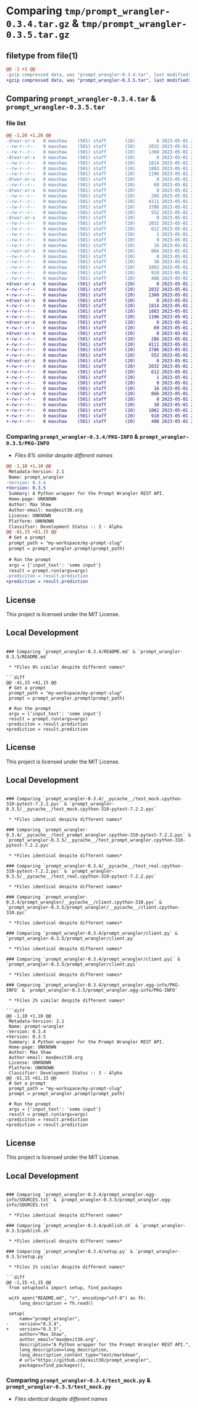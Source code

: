 # Comparing `tmp/prompt_wrangler-0.3.4.tar.gz` & `tmp/prompt_wrangler-0.3.5.tar.gz`

## filetype from file(1)

```diff
@@ -1 +1 @@
-gzip compressed data, was "prompt_wrangler-0.3.4.tar", last modified: Mon May  1 23:20:05 2023, max compression
+gzip compressed data, was "prompt_wrangler-0.3.5.tar", last modified: Mon May  1 23:22:07 2023, max compression
```

## Comparing `prompt_wrangler-0.3.4.tar` & `prompt_wrangler-0.3.5.tar`

### file list

```diff
@@ -1,26 +1,26 @@
-drwxr-xr-x   0 maxshaw    (501) staff       (20)        0 2023-05-01 23:20:05.692951 prompt_wrangler-0.3.4/
--rw-r--r--   0 maxshaw    (501) staff       (20)     2032 2023-05-01 23:20:05.692814 prompt_wrangler-0.3.4/PKG-INFO
--rw-r--r--   0 maxshaw    (501) staff       (20)     1360 2023-05-01 23:19:56.000000 prompt_wrangler-0.3.4/README.md
-drwxr-xr-x   0 maxshaw    (501) staff       (20)        0 2023-05-01 23:20:05.690980 prompt_wrangler-0.3.4/__pycache__/
--rw-r--r--   0 maxshaw    (501) staff       (20)     1814 2023-05-01 21:04:39.000000 prompt_wrangler-0.3.4/__pycache__/test_mock.cpython-310-pytest-7.2.2.pyc
--rw-r--r--   0 maxshaw    (501) staff       (20)     1883 2023-05-01 20:47:14.000000 prompt_wrangler-0.3.4/__pycache__/test_prompt_wrangler.cpython-310-pytest-7.2.2.pyc
--rw-r--r--   0 maxshaw    (501) staff       (20)     1196 2023-05-01 21:40:23.000000 prompt_wrangler-0.3.4/__pycache__/test_real.cpython-310-pytest-7.2.2.pyc
-drwxr-xr-x   0 maxshaw    (501) staff       (20)        0 2023-05-01 23:20:05.691461 prompt_wrangler-0.3.4/prompt_wrangler/
--rw-r--r--   0 maxshaw    (501) staff       (20)       69 2023-05-01 23:03:32.000000 prompt_wrangler-0.3.4/prompt_wrangler/__init__.py
-drwxr-xr-x   0 maxshaw    (501) staff       (20)        0 2023-05-01 23:20:05.692578 prompt_wrangler-0.3.4/prompt_wrangler/__pycache__/
--rw-r--r--   0 maxshaw    (501) staff       (20)      286 2023-05-01 23:05:04.000000 prompt_wrangler-0.3.4/prompt_wrangler/__pycache__/__init__.cpython-310.pyc
--rw-r--r--   0 maxshaw    (501) staff       (20)     4111 2023-05-01 21:03:40.000000 prompt_wrangler-0.3.4/prompt_wrangler/__pycache__/client.cpython-310.pyc
--rw-r--r--   0 maxshaw    (501) staff       (20)     3786 2023-05-01 21:03:28.000000 prompt_wrangler-0.3.4/prompt_wrangler/client.py
--rw-r--r--   0 maxshaw    (501) staff       (20)      552 2023-05-01 20:51:29.000000 prompt_wrangler-0.3.4/prompt_wrangler/client.pyi
-drwxr-xr-x   0 maxshaw    (501) staff       (20)        0 2023-05-01 23:20:05.692234 prompt_wrangler-0.3.4/prompt_wrangler.egg-info/
--rw-r--r--   0 maxshaw    (501) staff       (20)     2032 2023-05-01 23:20:05.000000 prompt_wrangler-0.3.4/prompt_wrangler.egg-info/PKG-INFO
--rw-r--r--   0 maxshaw    (501) staff       (20)      612 2023-05-01 23:20:05.000000 prompt_wrangler-0.3.4/prompt_wrangler.egg-info/SOURCES.txt
--rw-r--r--   0 maxshaw    (501) staff       (20)        1 2023-05-01 23:20:05.000000 prompt_wrangler-0.3.4/prompt_wrangler.egg-info/dependency_links.txt
--rw-r--r--   0 maxshaw    (501) staff       (20)        9 2023-05-01 23:20:05.000000 prompt_wrangler-0.3.4/prompt_wrangler.egg-info/requires.txt
--rw-r--r--   0 maxshaw    (501) staff       (20)       16 2023-05-01 23:20:05.000000 prompt_wrangler-0.3.4/prompt_wrangler.egg-info/top_level.txt
--rwxr-xr-x   0 maxshaw    (501) staff       (20)      866 2023-05-01 14:35:01.000000 prompt_wrangler-0.3.4/publish.sh
--rw-r--r--   0 maxshaw    (501) staff       (20)        0 2023-05-01 20:47:41.000000 prompt_wrangler-0.3.4/run_prompt.py
--rw-r--r--   0 maxshaw    (501) staff       (20)       38 2023-05-01 23:20:05.693001 prompt_wrangler-0.3.4/setup.cfg
--rw-r--r--   0 maxshaw    (501) staff       (20)     1062 2023-05-01 23:20:05.000000 prompt_wrangler-0.3.4/setup.py
--rw-r--r--   0 maxshaw    (501) staff       (20)      910 2023-05-01 21:04:37.000000 prompt_wrangler-0.3.4/test_mock.py
--rw-r--r--   0 maxshaw    (501) staff       (20)      408 2023-05-01 21:40:20.000000 prompt_wrangler-0.3.4/test_real.py
+drwxr-xr-x   0 maxshaw    (501) staff       (20)        0 2023-05-01 23:22:07.838355 prompt_wrangler-0.3.5/
+-rw-r--r--   0 maxshaw    (501) staff       (20)     2032 2023-05-01 23:22:07.838200 prompt_wrangler-0.3.5/PKG-INFO
+-rw-r--r--   0 maxshaw    (501) staff       (20)     1360 2023-05-01 23:21:59.000000 prompt_wrangler-0.3.5/README.md
+drwxr-xr-x   0 maxshaw    (501) staff       (20)        0 2023-05-01 23:22:07.834214 prompt_wrangler-0.3.5/__pycache__/
+-rw-r--r--   0 maxshaw    (501) staff       (20)     1814 2023-05-01 21:04:39.000000 prompt_wrangler-0.3.5/__pycache__/test_mock.cpython-310-pytest-7.2.2.pyc
+-rw-r--r--   0 maxshaw    (501) staff       (20)     1883 2023-05-01 20:47:14.000000 prompt_wrangler-0.3.5/__pycache__/test_prompt_wrangler.cpython-310-pytest-7.2.2.pyc
+-rw-r--r--   0 maxshaw    (501) staff       (20)     1196 2023-05-01 21:40:23.000000 prompt_wrangler-0.3.5/__pycache__/test_real.cpython-310-pytest-7.2.2.pyc
+drwxr-xr-x   0 maxshaw    (501) staff       (20)        0 2023-05-01 23:22:07.834724 prompt_wrangler-0.3.5/prompt_wrangler/
+-rw-r--r--   0 maxshaw    (501) staff       (20)       69 2023-05-01 23:03:32.000000 prompt_wrangler-0.3.5/prompt_wrangler/__init__.py
+drwxr-xr-x   0 maxshaw    (501) staff       (20)        0 2023-05-01 23:22:07.837964 prompt_wrangler-0.3.5/prompt_wrangler/__pycache__/
+-rw-r--r--   0 maxshaw    (501) staff       (20)      286 2023-05-01 23:05:04.000000 prompt_wrangler-0.3.5/prompt_wrangler/__pycache__/__init__.cpython-310.pyc
+-rw-r--r--   0 maxshaw    (501) staff       (20)     4111 2023-05-01 21:03:40.000000 prompt_wrangler-0.3.5/prompt_wrangler/__pycache__/client.cpython-310.pyc
+-rw-r--r--   0 maxshaw    (501) staff       (20)     3786 2023-05-01 21:03:28.000000 prompt_wrangler-0.3.5/prompt_wrangler/client.py
+-rw-r--r--   0 maxshaw    (501) staff       (20)      552 2023-05-01 20:51:29.000000 prompt_wrangler-0.3.5/prompt_wrangler/client.pyi
+drwxr-xr-x   0 maxshaw    (501) staff       (20)        0 2023-05-01 23:22:07.837441 prompt_wrangler-0.3.5/prompt_wrangler.egg-info/
+-rw-r--r--   0 maxshaw    (501) staff       (20)     2032 2023-05-01 23:22:07.000000 prompt_wrangler-0.3.5/prompt_wrangler.egg-info/PKG-INFO
+-rw-r--r--   0 maxshaw    (501) staff       (20)      612 2023-05-01 23:22:07.000000 prompt_wrangler-0.3.5/prompt_wrangler.egg-info/SOURCES.txt
+-rw-r--r--   0 maxshaw    (501) staff       (20)        1 2023-05-01 23:22:07.000000 prompt_wrangler-0.3.5/prompt_wrangler.egg-info/dependency_links.txt
+-rw-r--r--   0 maxshaw    (501) staff       (20)        9 2023-05-01 23:22:07.000000 prompt_wrangler-0.3.5/prompt_wrangler.egg-info/requires.txt
+-rw-r--r--   0 maxshaw    (501) staff       (20)       16 2023-05-01 23:22:07.000000 prompt_wrangler-0.3.5/prompt_wrangler.egg-info/top_level.txt
+-rwxr-xr-x   0 maxshaw    (501) staff       (20)      866 2023-05-01 14:35:01.000000 prompt_wrangler-0.3.5/publish.sh
+-rw-r--r--   0 maxshaw    (501) staff       (20)        0 2023-05-01 20:47:41.000000 prompt_wrangler-0.3.5/run_prompt.py
+-rw-r--r--   0 maxshaw    (501) staff       (20)       38 2023-05-01 23:22:07.838405 prompt_wrangler-0.3.5/setup.cfg
+-rw-r--r--   0 maxshaw    (501) staff       (20)     1062 2023-05-01 23:22:07.000000 prompt_wrangler-0.3.5/setup.py
+-rw-r--r--   0 maxshaw    (501) staff       (20)      910 2023-05-01 21:04:37.000000 prompt_wrangler-0.3.5/test_mock.py
+-rw-r--r--   0 maxshaw    (501) staff       (20)      408 2023-05-01 21:40:20.000000 prompt_wrangler-0.3.5/test_real.py
```

### Comparing `prompt_wrangler-0.3.4/PKG-INFO` & `prompt_wrangler-0.3.5/PKG-INFO`

 * *Files 6% similar despite different names*

```diff
@@ -1,10 +1,10 @@
 Metadata-Version: 2.1
 Name: prompt_wrangler
-Version: 0.3.4
+Version: 0.3.5
 Summary: A Python wrapper for the Prompt Wrangler REST API.
 Home-page: UNKNOWN
 Author: Max Shaw
 Author-email: max@exit38.org
 License: UNKNOWN
 Platform: UNKNOWN
 Classifier: Development Status :: 3 - Alpha
@@ -61,15 +61,15 @@
 # Get a prompt
 prompt_path = "my-workspace/my-prompt-slug"
 prompt = prompt_wrangler.prompt(prompt_path)
 
 # Run the prompt
 args = {'input_text': 'some input'}
 result = prompt.run(args=args)
-prediciton = result.prediction
+prediction = result.prediction
 ```
 
 ## License
 
 This project is licensed under the MIT License.
 
 ## Local Development
```

### Comparing `prompt_wrangler-0.3.4/README.md` & `prompt_wrangler-0.3.5/README.md`

 * *Files 8% similar despite different names*

```diff
@@ -41,15 +41,15 @@
 # Get a prompt
 prompt_path = "my-workspace/my-prompt-slug"
 prompt = prompt_wrangler.prompt(prompt_path)
 
 # Run the prompt
 args = {'input_text': 'some input'}
 result = prompt.run(args=args)
-prediciton = result.prediction
+prediction = result.prediction
 ```
 
 ## License
 
 This project is licensed under the MIT License.
 
 ## Local Development
```

### Comparing `prompt_wrangler-0.3.4/__pycache__/test_mock.cpython-310-pytest-7.2.2.pyc` & `prompt_wrangler-0.3.5/__pycache__/test_mock.cpython-310-pytest-7.2.2.pyc`

 * *Files identical despite different names*

### Comparing `prompt_wrangler-0.3.4/__pycache__/test_prompt_wrangler.cpython-310-pytest-7.2.2.pyc` & `prompt_wrangler-0.3.5/__pycache__/test_prompt_wrangler.cpython-310-pytest-7.2.2.pyc`

 * *Files identical despite different names*

### Comparing `prompt_wrangler-0.3.4/__pycache__/test_real.cpython-310-pytest-7.2.2.pyc` & `prompt_wrangler-0.3.5/__pycache__/test_real.cpython-310-pytest-7.2.2.pyc`

 * *Files identical despite different names*

### Comparing `prompt_wrangler-0.3.4/prompt_wrangler/__pycache__/client.cpython-310.pyc` & `prompt_wrangler-0.3.5/prompt_wrangler/__pycache__/client.cpython-310.pyc`

 * *Files identical despite different names*

### Comparing `prompt_wrangler-0.3.4/prompt_wrangler/client.py` & `prompt_wrangler-0.3.5/prompt_wrangler/client.py`

 * *Files identical despite different names*

### Comparing `prompt_wrangler-0.3.4/prompt_wrangler/client.pyi` & `prompt_wrangler-0.3.5/prompt_wrangler/client.pyi`

 * *Files identical despite different names*

### Comparing `prompt_wrangler-0.3.4/prompt_wrangler.egg-info/PKG-INFO` & `prompt_wrangler-0.3.5/prompt_wrangler.egg-info/PKG-INFO`

 * *Files 2% similar despite different names*

```diff
@@ -1,10 +1,10 @@
 Metadata-Version: 2.1
 Name: prompt-wrangler
-Version: 0.3.4
+Version: 0.3.5
 Summary: A Python wrapper for the Prompt Wrangler REST API.
 Home-page: UNKNOWN
 Author: Max Shaw
 Author-email: max@exit38.org
 License: UNKNOWN
 Platform: UNKNOWN
 Classifier: Development Status :: 3 - Alpha
@@ -61,15 +61,15 @@
 # Get a prompt
 prompt_path = "my-workspace/my-prompt-slug"
 prompt = prompt_wrangler.prompt(prompt_path)
 
 # Run the prompt
 args = {'input_text': 'some input'}
 result = prompt.run(args=args)
-prediciton = result.prediction
+prediction = result.prediction
 ```
 
 ## License
 
 This project is licensed under the MIT License.
 
 ## Local Development
```

### Comparing `prompt_wrangler-0.3.4/prompt_wrangler.egg-info/SOURCES.txt` & `prompt_wrangler-0.3.5/prompt_wrangler.egg-info/SOURCES.txt`

 * *Files identical despite different names*

### Comparing `prompt_wrangler-0.3.4/publish.sh` & `prompt_wrangler-0.3.5/publish.sh`

 * *Files identical despite different names*

### Comparing `prompt_wrangler-0.3.4/setup.py` & `prompt_wrangler-0.3.5/setup.py`

 * *Files 1% similar despite different names*

```diff
@@ -1,15 +1,15 @@
 from setuptools import setup, find_packages
 
 with open("README.md", "r", encoding="utf-8") as fh:
     long_description = fh.read()
 
 setup(
     name="prompt_wrangler",
-    version="0.3.4",
+    version="0.3.5",
     author="Max Shaw",
     author_email="max@exit38.org",
     description="A Python wrapper for the Prompt Wrangler REST API.",
     long_description=long_description,
     long_description_content_type="text/markdown",
     # url="https://github.com/exit38/prompt_wrangler",
     packages=find_packages(),
```

### Comparing `prompt_wrangler-0.3.4/test_mock.py` & `prompt_wrangler-0.3.5/test_mock.py`

 * *Files identical despite different names*


